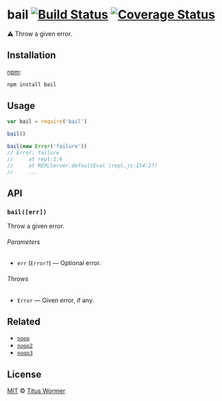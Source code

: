 # bail [![Build Status][travis-badge]][travis] [![Coverage Status][codecov-badge]][codecov]

:warning: Throw a given error.

## Installation

[npm][npm-install]:

```bash
npm install bail
```

## Usage

```js
var bail = require('bail')

bail()

bail(new Error('failure'))
// Error: failure
//     at repl:1:6
//     at REPLServer.defaultEval (repl.js:154:27)
//     ...
```

## API

### `bail([err])`

Throw a given error.

###### Parameters

*   `err` (`Error?`) — Optional error.

###### Throws

*   `Error` — Given error, if any.

## Related

*   [`noop`][noop]
*   [`noop2`][noop2]
*   [`noop3`][noop3]

## License

[MIT][license] © [Titus Wormer][author]

<!-- Definitions -->

[travis-badge]: https://img.shields.io/travis/wooorm/bail.svg

[travis]: https://travis-ci.org/wooorm/bail

[codecov-badge]: https://img.shields.io/codecov/c/github/wooorm/bail.svg

[codecov]: https://codecov.io/github/wooorm/bail

[npm-install]: https://docs.npmjs.com/cli/install

[license]: license

[author]: http://wooorm.com

[noop]: https://www.npmjs.com/package/noop

[noop2]: https://www.npmjs.com/package/noop2

[noop3]: https://www.npmjs.com/package/noop3
